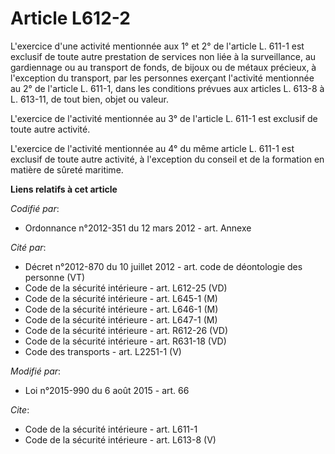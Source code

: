 # Article L612-2

L'exercice d'une activité mentionnée aux 1° et 2° de l'article L. 611-1 est exclusif de toute autre prestation de services
non liée à la surveillance, au gardiennage ou au transport de fonds, de bijoux ou de métaux précieux, à l'exception du
transport, par les personnes exerçant l'activité mentionnée au 2° de l'article L. 611-1, dans les conditions prévues aux
articles L. 613-8 à L. 613-11, de tout bien, objet ou valeur. 

L'exercice de l'activité mentionnée au 3° de l'article L. 611-1 est exclusif de toute autre activité. 

L'exercice de l'activité mentionnée au 4° du même article L. 611-1 est exclusif de toute autre activité, à l'exception du
conseil et de la formation en matière de sûreté maritime.

**Liens relatifs à cet article**

_Codifié par_:

  - Ordonnance n°2012-351 du 12 mars 2012 - art. Annexe

_Cité par_:

  - Décret n°2012-870 du 10 juillet 2012 - art. code de déontologie des personne (VT)
  - Code de la sécurité intérieure - art. L612-25 (VD)
  - Code de la sécurité intérieure - art. L645-1 (M)
  - Code de la sécurité intérieure - art. L646-1 (M)
  - Code de la sécurité intérieure - art. L647-1 (M)
  - Code de la sécurité intérieure - art. R612-26 (VD)
  - Code de la sécurité intérieure - art. R631-18 (VD)
  - Code des transports - art. L2251-1 (V)

_Modifié par_:

  - Loi n°2015-990 du 6 août 2015 - art. 66

_Cite_:

  - Code de la sécurité intérieure - art. L611-1
  - Code de la sécurité intérieure - art. L613-8 (V)
